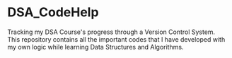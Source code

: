 # DSA_CodeHelp
Tracking my DSA Course's progress through a Version Control System.
<br>This repository contains all the important codes that I have developed with my own logic while learning Data Structures and Algorithms.
